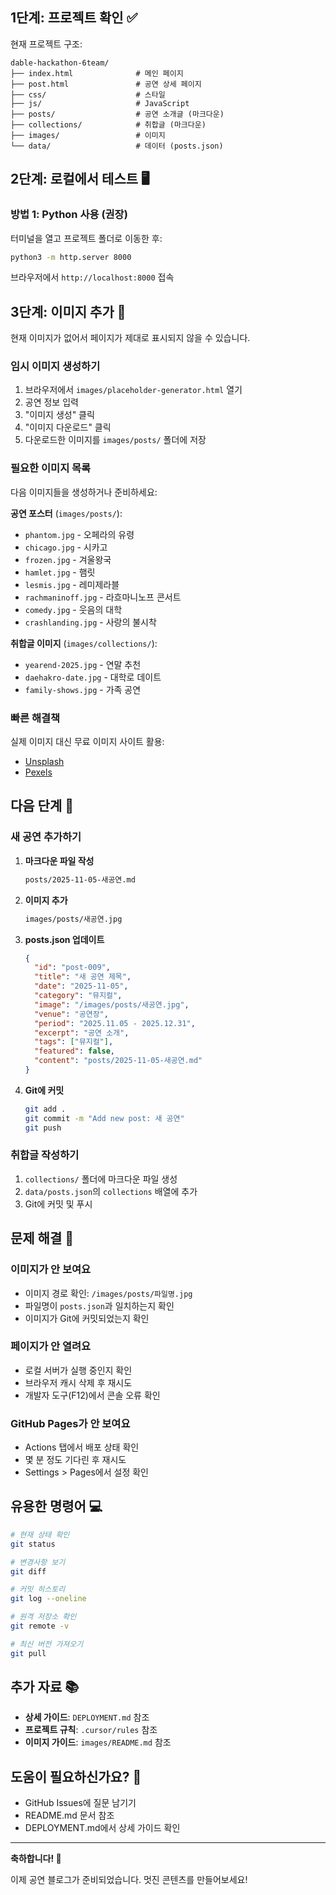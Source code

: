 ## 1단계: 프로젝트 확인 ✅

현재 프로젝트 구조:
```
dable-hackathon-6team/
├── index.html              # 메인 페이지
├── post.html               # 공연 상세 페이지
├── css/                    # 스타일
├── js/                     # JavaScript
├── posts/                  # 공연 소개글 (마크다운)
├── collections/            # 취합글 (마크다운)
├── images/                 # 이미지
└── data/                   # 데이터 (posts.json)
```

## 2단계: 로컬에서 테스트 🖥️

### 방법 1: Python 사용 (권장)

터미널을 열고 프로젝트 폴더로 이동한 후:

```bash
python3 -m http.server 8000
```

브라우저에서 `http://localhost:8000` 접속

## 3단계: 이미지 추가 📸

현재 이미지가 없어서 페이지가 제대로 표시되지 않을 수 있습니다.

### 임시 이미지 생성하기

1. 브라우저에서 `images/placeholder-generator.html` 열기
2. 공연 정보 입력
3. "이미지 생성" 클릭
4. "이미지 다운로드" 클릭
5. 다운로드한 이미지를 `images/posts/` 폴더에 저장

### 필요한 이미지 목록

다음 이미지들을 생성하거나 준비하세요:

**공연 포스터** (`images/posts/`):
- `phantom.jpg` - 오페라의 유령
- `chicago.jpg` - 시카고
- `frozen.jpg` - 겨울왕국
- `hamlet.jpg` - 햄릿
- `lesmis.jpg` - 레미제라블
- `rachmaninoff.jpg` - 라흐마니노프 콘서트
- `comedy.jpg` - 웃음의 대학
- `crashlanding.jpg` - 사랑의 불시착

**취합글 이미지** (`images/collections/`):
- `yearend-2025.jpg` - 연말 추천
- `daehakro-date.jpg` - 대학로 데이트
- `family-shows.jpg` - 가족 공연

### 빠른 해결책

실제 이미지 대신 무료 이미지 사이트 활용:
- [Unsplash](https://unsplash.com/s/photos/theater)
- [Pexels](https://www.pexels.com/search/musical/)


## 다음 단계 📝

### 새 공연 추가하기

1. **마크다운 파일 작성**
   ```bash
   posts/2025-11-05-새공연.md
   ```

2. **이미지 추가**
   ```bash
   images/posts/새공연.jpg
   ```

3. **posts.json 업데이트**
   ```json
   {
     "id": "post-009",
     "title": "새 공연 제목",
     "date": "2025-11-05",
     "category": "뮤지컬",
     "image": "/images/posts/새공연.jpg",
     "venue": "공연장",
     "period": "2025.11.05 - 2025.12.31",
     "excerpt": "공연 소개",
     "tags": ["뮤지컬"],
     "featured": false,
     "content": "posts/2025-11-05-새공연.md"
   }
   ```

4. **Git에 커밋**
   ```bash
   git add .
   git commit -m "Add new post: 새 공연"
   git push
   ```

### 취합글 작성하기

1. `collections/` 폴더에 마크다운 파일 생성
2. `data/posts.json`의 `collections` 배열에 추가
3. Git에 커밋 및 푸시

## 문제 해결 🔧

### 이미지가 안 보여요
- 이미지 경로 확인: `/images/posts/파일명.jpg`
- 파일명이 `posts.json`과 일치하는지 확인
- 이미지가 Git에 커밋되었는지 확인

### 페이지가 안 열려요
- 로컬 서버가 실행 중인지 확인
- 브라우저 캐시 삭제 후 재시도
- 개발자 도구(F12)에서 콘솔 오류 확인

### GitHub Pages가 안 보여요
- Actions 탭에서 배포 상태 확인
- 몇 분 정도 기다린 후 재시도
- Settings > Pages에서 설정 확인

## 유용한 명령어 💻

```bash
# 현재 상태 확인
git status

# 변경사항 보기
git diff

# 커밋 히스토리
git log --oneline

# 원격 저장소 확인
git remote -v

# 최신 버전 가져오기
git pull
```

## 추가 자료 📚

- **상세 가이드**: `DEPLOYMENT.md` 참조
- **프로젝트 규칙**: `.cursor/rules` 참조
- **이미지 가이드**: `images/README.md` 참조

## 도움이 필요하신가요? 💬

- GitHub Issues에 질문 남기기
- README.md 문서 참조
- DEPLOYMENT.md에서 상세 가이드 확인

---

**축하합니다! 🎉**

이제 공연 블로그가 준비되었습니다. 멋진 콘텐츠를 만들어보세요!

